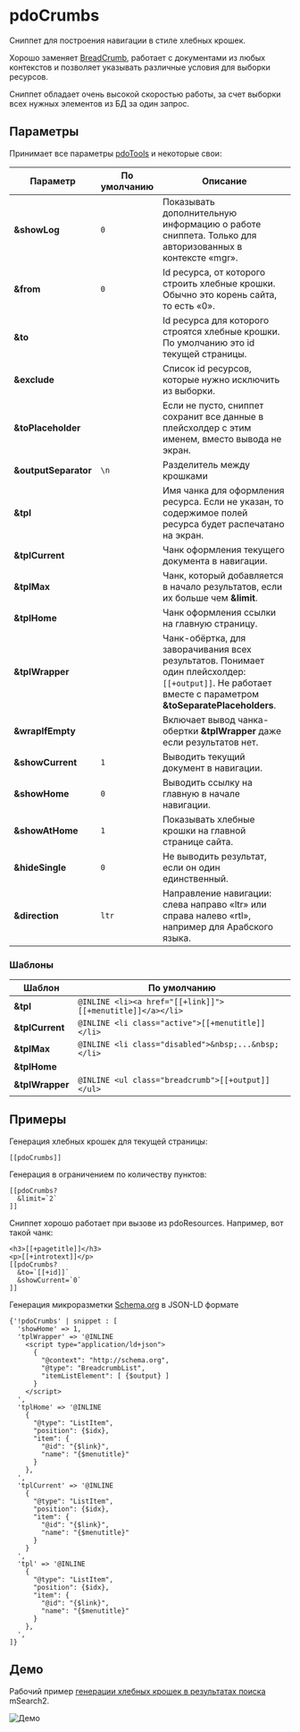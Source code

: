 # pdoCrumbs

Сниппет для построения навигации в стиле хлебных крошек.

Хорошо заменяет [BreadCrumb][1], работает с документами из любых контекстов и позволяет указывать различные условия для выборки ресурсов.

Сниппет обладает очень высокой скоростью работы, за счет выборки всех нужных элементов из БД за один запрос.

## Параметры

Принимает все параметры [pdoTools][2] и некоторые свои:

| Параметр             | По умолчанию | Описание                                                                                                                                                 |
|----------------------|--------------|----------------------------------------------------------------------------------------------------------------------------------------------------------|
| **&showLog**         | `0`          | Показывать дополнительную информацию о работе сниппета. Только для авторизованных в контексте «mgr».                                                      |
| **&from**            | `0`          | Id ресурса, от которого строить хлебные крошки. Обычно это корень сайта, то есть «0».                                                                    |
| **&to**              |              | Id ресурса для которого строятся хлебные крошки. По умолчанию это id текущей страницы.                                                                   |
| **&exclude**         |              | Список id ресурсов, которые нужно исключить из выборки.                                                                                                  |
| **&toPlaceholder**   |              | Если не пусто, сниппет сохранит все данные в плейсхолдер с этим именем, вместо вывода не экран.                                                          |
| **&outputSeparator** | `\n`         | Разделитель между крошками                                                                                                                               |
| **&tpl**             |              | Имя чанка для оформления ресурса. Если не указан, то содержимое полей ресурса будет распечатано на экран.                                                |
| **&tplCurrent**      |              | Чанк оформления текущего документа в навигации.                                                                                                          |
| **&tplMax**          |              | Чанк, который добавляется в начало результатов, если их больше чем **&limit**.                                                                           |
| **&tplHome**         |              | Чанк оформления ссылки на главную страницу.                                                                                                              |
| **&tplWrapper**      |              | Чанк-обёртка, для заворачивания всех результатов. Понимает один плейсхолдер: `[[+output]]`. Не работает вместе с параметром **&toSeparatePlaceholders**. |
| **&wrapIfEmpty**     |              | Включает вывод чанка-обертки **&tplWrapper** даже если результатов нет.                                                                                  |
| **&showCurrent**     | `1`          | Выводить текущий документ в навигации.                                                                                                                   |
| **&showHome**        | `0`          | Выводить ссылку на главную в начале навигации.                                                                                                           |
| **&showAtHome**      | `1`          | Показывать хлебные крошки на главной странице сайта.                                                                                                     |
| **&hideSingle**      | `0`          | Не выводить результат, если он один единственный.                                                                                                        |
| **&direction**       | `ltr`        | Направление навигации: слева направо «ltr» или справа налево «rtl», например для Арабского языка.                                                        |

### Шаблоны

| Шаблон          | По умолчанию                                              |
|-----------------|-----------------------------------------------------------|
| **&tpl**        | `@INLINE <li><a href="[[+link]]">[[+menutitle]]</a></li>` |
| **&tplCurrent** | `@INLINE <li class="active">[[+menutitle]]</li>`          |
| **&tplMax**     | `@INLINE <li class="disabled">&nbsp;...&nbsp;</li>`       |
| **&tplHome**    |                                                           |
| **&tplWrapper** | `@INLINE <ul class="breadcrumb">[[+output]]</ul>`         |

## Примеры

Генерация хлебных крошек для текущей страницы:

```modx
[[pdoCrumbs]]
```

Генерация в ограничением по количеству пунктов:

```modx
[[pdoCrumbs?
  &limit=`2`
]]
```

Сниппет хорошо работает при вызове из pdoResources. Например, вот такой чанк:

```modx
<h3>[[+pagetitle]]</h3>
<p>[[+introtext]]</p>
[[pdoCrumbs?
  &to=`[[+id]]`
  &showCurrent=`0`
]]
```

Генерация микроразметки [Schema.org](http://Schema.org) в JSON-LD формате

```fenom
{'!pdoCrumbs' | snippet : [
  'showHome' => 1,
  'tplWrapper' => '@INLINE
    <script type="application/ld+json">
      {
        "@context": "http://schema.org",
        "@type": "BreadcrumbList",
        "itemListElement": [ {$output} ]
      }
    </script>
  ',
  'tplHome' => '@INLINE
    {
      "@type": "ListItem",
      "position": {$idx},
      "item": {
        "@id": "{$link}",
        "name": "{$menutitle}"
      }
    },
  ',
  'tplCurrent' => '@INLINE
    {
      "@type": "ListItem",
      "position": {$idx},
      "item": {
        "@id": "{$link}",
        "name": "{$menutitle}"
      }
    }
  ',
  'tpl' => '@INLINE
    {
      "@type": "ListItem",
      "position": {$idx},
      "item": {
        "@id": "{$link}",
        "name": "{$menutitle}"
      }
    },
  ',
]}
```

## Демо

Рабочий пример [генерации хлебных крошек в результатах поиска][3] mSearch2.

![Демо](https://file.modx.pro/files/a/f/4/af4033fffb71ad040e3ff2f6c01d9bf5.png)

[1]: http://rtfm.modx.com/extras/revo/breadcrumb
[2]: /components/pdotools/general-properties
[3]: https://modx.pro/search?query=pdotools
